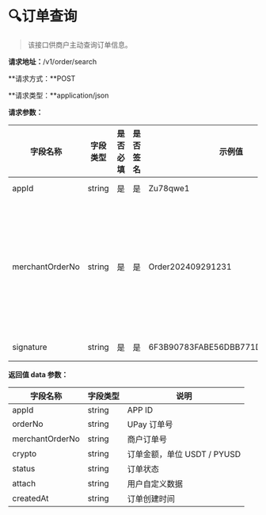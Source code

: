 # 🔍订单查询


> 该接口供商户主动查询订单信息。

**请求地址：**/v1/order/search

**请求方式：**POST

**请求类型：**application/json

**请求参数：**

| 字段名称 | 字段类型 | 是否必填 | 是否签名 | 示例值| 说明
| --- | --- | --- | --- | --- | --- |
| appId | string  | 是  | 是 | Zu78qwe1 | APP ID
|  merchantOrderNo |  string | 是  | 是 | Order202409291231 | 商户端自主生成的订单号，在商户端要保证唯一性
|  signature | string  |是  | 是 | 6F3B90783FABE56DBB771D03E0EAADD0 | 数据签名

**返回值 data 参数：**

| 字段名称 | 字段类型 |  说明
| --- | --- | --- |
| appId | string  | APP ID
|orderNo | string | UPay 订单号
|  merchantOrderNo |  string | 商户订单号
| crypto| string  | 订单金额，单位 USDT / PYUSD
| status | string | 订单状态
|  attach |  string | 用户自定义数据
|  createdAt|  string | 订单创建时间
